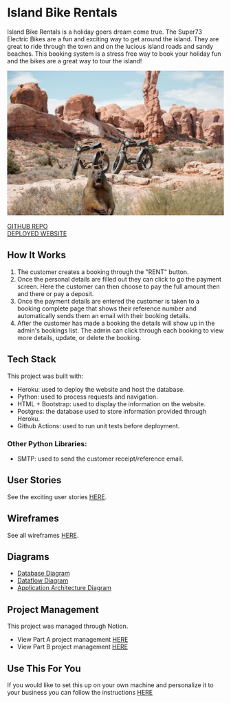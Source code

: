 # Island Bike Rentals

Island Bike Rentals is a holiday goers dream come true. The Super73 Electric Bikes are a fun and exciting way to get around the island. They are great to ride through the town and on the lucious island roads and sandy beaches. This booking system is a stress free way to book your holiday fun and the bikes are a great way to tour the island!

![](docs/images/super73.png)

[GITHUB REPO](https://github.com/rheal3/IslandBikeRentals)  
[DEPLOYED WEBSITE](http://www.islandbikerentals.tk/)

## How It Works
1. The customer creates a booking through the "RENT" button. 
2. Once the personal details are filled out they can click to go the payment screen. Here the customer can then choose to pay the full amount then and there or pay a deposit. 
3. Once the payment details are entered the customer is taken to a booking complete page that shows their reference number and automatically sends them an email with their booking details.
4. After the customer has made a booking the details will show up in the admin's bookings list. The admin can click through each booking to view more details, update, or delete the booking.

## Tech Stack
This project was built with: 
- Heroku: used to deploy the website and host the database.
- Python: used to process requests and navigation.
- HTML + Bootstrap: used to display the information on the website.
- Postgres: the database used to store information provided through Heroku.
- Github Actions: used to run unit tests before deployment.
### Other Python Libraries:
- SMTP: used to send the customer receipt/reference email.


## User Stories
See the exciting user stories [HERE](https://github.com/rheal3/IslandBikeRentals/wiki/User-Stories).

## Wireframes
See all wireframes [HERE](https://github.com/rheal3/IslandBikeRentals/wiki/Wireframes).


## Diagrams
- [Database Diagram](https://github.com/rheal3/IslandBikeRentals/wiki/Data-Diagrams/#Database-Diagram)
- [Dataflow Diagram](https://github.com/rheal3/IslandBikeRentals/wiki/Data-Diagrams/#Dataflow-Diagram)
- [Application Architecture Diagram](https://github.com/rheal3/IslandBikeRentals/wiki/Data-Diagrams/#Application-Architecture-Diagram)


## Project Management

This project was managed through Notion.
- View Part A project management [HERE](https://github.com/rheal3/IslandBikeRentals/wiki/Part-A-Project-Management)
- View Part B project management [HERE](https://github.com/rheal3/IslandBikeRentals/wiki/Part-B-Project-Management)


## Use This For You
If you would like to set this up on your own machine and personalize it to your business you can follow the instructions [HERE](https://github.com/rheal3/IslandBikeRentals/wiki/Set-Up)